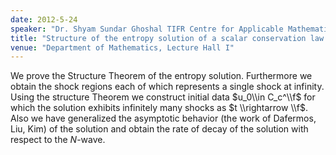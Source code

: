 ```yaml
---
date: 2012-5-24
speaker: "Dr. Shyam Sundar Ghoshal TIFR Centre for Applicable Mathematics, Bangalore"
title: "Structure of the entropy solution of a scalar conservation law with strict convex flux"
venue: "Department of Mathematics, Lecture Hall I"
---
```

We prove the Structure Theorem of the entropy solution. Furthermore we
obtain the shock regions each of which represents a single shock at
infinity. Using the structure Theorem we construct initial data
$u_0\\in C_c^\\f$ for which the solution exhibits infinitely many shocks
as $t \\rightarrow \\f$. Also we have generalized the asymptotic
behavior (the work of Dafermos, Liu, Kim) of the solution and obtain
the rate of decay of the solution with respect to the $N$-wave.
